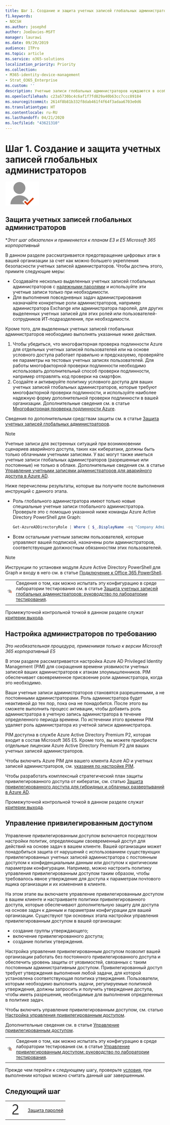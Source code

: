 ```yaml
---
title: Шаг 1. Создание и защита учетных записей глобальных администраторов
f1.keywords:
- NOCSH
ms.author: josephd
author: JoeDavies-MSFT
manager: laurawi
ms.date: 09/20/2019
audience: ITPro
ms.topic: article
ms.service: o365-solutions
localization_priority: Priority
ms.collection:
- M365-identity-device-management
- Strat_O365_Enterprise
ms.custom: ''
description: Учетные записи глобальных администраторов нуждаются в особой обработке, чтобы защитить их от компрометации учетных данных.
ms.openlocfilehash: c23a5730bc4c6af1f7fd829a40b63cc7ccc89184
ms.sourcegitcommit: 2614f8b81b332f8dab461f4f64f3adaa6703e0d6
ms.translationtype: HT
ms.contentlocale: ru-RU
ms.lasthandoff: 04/21/2020
ms.locfileid: "43621310"
---
```

# <a name="step-1-create-and-protect-your-global-admin-accounts"></a>Шаг 1. Создание и защита учетных записей глобальных администраторов

![Этап 2. Удостоверения](../media/deploy-foundation-infrastructure/identity_icon-small.png)

<a name="identity-global-admin"></a>
## <a name="protect-global-administrator-accounts"></a>Защита учетных записей глобальных администраторов

**Этот шаг обязателен и применяется к планам E3 и E5 Microsoft 365 корпоративный*

В данном разделе рассматривается предотвращение цифровых атак в вашей организации за счет как можно большего укрепления безопасности учетных записей администраторов. Чтобы достичь этого, примите следующие меры:

- Создавайте несколько выделенных учетных записей глобальных администраторов с [надежными паролями](https://support.microsoft.com//help/4026406/microsoft-account-create-a-strong-password) и используйте эти учетные записи только при необходимости.
- Для выполнения повседневных задач администрирования назначайте конкретные роли администраторов, например администратора Exchange или администратора паролей, для других выделенных учетных записей для этих ролей или пользователей-сотрудников ИТ-подразделения, при необходимости.

Кроме того, для выделенных учетных записей глобальных администраторов необходимо выполнять указанные ниже действия.

1. Чтобы убедиться, что многофакторная проверка подлинности Azure для отдельных учетных записей пользователей или на основе условного доступа работает правильно и предсказуемо, проверяйте ее параметры на тестовых учетных записях пользователей.  Для работы многофакторной проверки подлинности необходимо использовать дополнительный способ проверки подлинности, например отправлять код проверки на смартфон.
2. Создайте и активируйте политику условного доступа для ваших учетных записей глобальных администраторов, которые требуют многофакторной проверки подлинности, и используйте наиболее надежную форму дополнительной проверки подлинности в вашей организации. Дополнительные сведения см. в статье [Многофакторная проверка подлинности Azure](identity-access-prerequisites.md#protecting-administrator-accounts).

Сведения по дополнительным средствам защиты см. в статье [Защита учетных записей глобальных администраторов](https://docs.microsoft.com/office365/enterprise/protect-your-global-administrator-accounts#additional-protections-for-enterprise-organizations).

> [!Note]
> Учетные записи для экстренных ситуаций при возникновении сценариев аварийного доступа, таких как кибератаки, должны быть только облачными учетными записями. У вас могут также иметься учетные записи глобальных администраторов (разрешенные или постоянные) не только в облаке. Дополнительные сведения см. в статье [Управление учетными записями администраторов для аварийного доступа в Azure AD](https://docs.microsoft.com/azure/active-directory/users-groups-roles/directory-emergency-access).

Ниже перечислены результаты, которые вы получите после выполнения инструкций с данного этапа.

- Роль глобального администратора имеют только новые специальные учетные записи глобального администратора. Проверьте это с помощью указанной ниже команды Azure Active Directory PowerShell для Graph: 
  ```powershell
  Get-AzureADDirectoryRole | Where { $_.DisplayName -eq "Company Administrator" } | Get-AzureADDirectoryRoleMember | Ft DisplayName
  ```
- Всем остальным учетным записям пользователей, которые управляют вашей подпиской, назначены роли администраторов, соответствующие должностным обязанностям этих пользователей.

> [!Note]
> Инструкции по установке модуля Azure Active Directory PowerShell для Graph и входу в него см. в статье [Подключение к Office 365 PowerShell](https://docs.microsoft.com/office365/enterprise/powershell/connect-to-office-365-powershell).

|||
|:-------|:-----|
|![Руководства по лаборатории тестирования для Microsoft Cloud](../media/m365-enterprise-test-lab-guides/cloud-tlg-icon-small.png)|  Сведения о том, как можно испытать эту конфигурацию в среде лаборатории тестирования см. в статье [Защита учетных записей глобальных администраторов: руководство по лаборатории тестирования](protect-global-administrator-accounts-microsoft-365-test-environment.md). |
|||

Промежуточной контрольной точкой в данном разделе служат [критерии выхода](identity-exit-criteria.md#crit-identity-global-admin).


<a name="identity-pim"></a>
## <a name="set-up-on-demand-administrators"></a>Настройка администраторов по требованию

*Это необязательная процедура, применимая только к версии Microsoft 365 корпоративный E5*

В этом разделе рассматривается настройка Azure AD Privileged Identity Management (PIM) для сокращения времени уязвимости учетных записей ваших администраторов к атакам злоумышленников. PIM обеспечивает своевременное присвоение роли администратора, когда это необходимо.  

Ваши учетные записи администраторов становятся разрешенными, а не постоянными администраторами. Роль администратора будет неактивной до тех пор, пока она не понадобится. После этого вы сможете выполнить процесс активации, чтобы добавить роль администратора в учетную запись администратора в течение определенного периода времени. По истечении этого времени PIM удаляет роль администратора из учетной записи администратора.

PIM доступна в службе Azure Active Directory Premium P2, которая входит в состав Microsoft 365 E5. Кроме того, вы можете приобрести отдельные лицензии Azure Active Directory Premium P2 для ваших учетных записей администраторов.

Чтобы включить Azure PIM для вашего клиента Azure AD и учетных записей администраторов, см. [указания по настройке PIM](https://docs.microsoft.com/azure/active-directory/active-directory-privileged-identity-management-configure).

Чтобы разработать комплексный стратегический план защиты привилегированного доступа от кибератак, см. статью [Защита привилегированного доступа для гибридных и облачных развертываний в Azure AD](https://docs.microsoft.com/azure/active-directory/admin-roles-best-practices).

Промежуточной контрольной точкой в данном разделе служат [критерии выхода](identity-exit-criteria.md#crit-identity-pim).


<a name="identity-pam"></a>
## <a name="privileged-access-management"></a>Управление привилегированным доступом

Управление привилегированным доступом включается посредством настройки политик, определяющим своевременный доступ для действий на основе задач в вашем клиенте. Вашей организации может понадобиться защита от нарушений с использованием существующих привилегированных учетных записей администратора с постоянным доступом к конфиденциальным данным или доступом к критическим параметрам конфигурации. Например, можно настроить политику управления привилегированным доступом таким образом, чтобы требовалось явное утверждение для доступа к параметрам почтового ящика организации и их изменения в клиенте.

На этом этапе вы включаете управление привилегированным доступом в вашем клиенте и настраиваете политики привилегированного доступа, которые обеспечивают дополнительную защиту для доступа на основе задач к данным и параметрам конфигурации для вашей организации. Существуют три основных этапа настройки управления привилегированным доступом в вашей организации:

- создание группы утверждающего;
- включение привилегированного доступа;
- создание политик утверждения.

Настройка управления привилегированным доступом позволит вашей организации работать без постоянного привилегированного доступа и обеспечить уровень защиты от уязвимостей, связанных с таким постоянным административным доступом. Привилегированный доступ требует утверждения выполнения любой задачи, для которой установлена соответствующая политика утверждения. Пользователи, которым необходимо выполнить задачи, регулируемые политикой утверждения, должны запросить и получить утверждение доступа, чтобы иметь разрешения, необходимые для выполнения определенных в политике задач.

Чтобы включить управление привилегированным доступом, см. статью [Настройка управления привилегированным доступом](https://docs.microsoft.com/office365/securitycompliance/privileged-access-management-configuration).

Дополнительные сведения см. в статье [Управление привилегированным доступом](https://docs.microsoft.com/office365/securitycompliance/privileged-access-management-overview).


|||
|:-------|:-----|
|![Руководства по лаборатории тестирования для облака Майкрософт](../media/m365-enterprise-test-lab-guides/cloud-tlg-icon-small.png)|  Сведения о том, как можно испытать эту конфигурацию в среде лаборатории тестирования см. в статье [Управление привилегированным доступом: руководство по лаборатории тестирования](privileged-access-microsoft-365-enterprise-dev-test-environment.md). |
|||

Прежде чем перейти к следующему шагу, проверьте [условия](identity-exit-criteria.md#crit-identity-pam), при выполнении которых можно считать данный шаг завершенным.

## <a name="next-step"></a>Следующий шаг

|||
|:-------|:-----|
|![Шаг 2](../media/stepnumbers/Step2.png)| [Защита паролей](identity-secure-your-passwords.md) |

